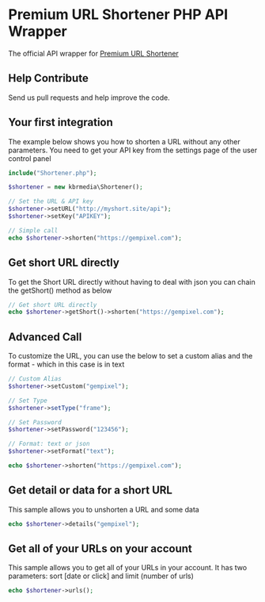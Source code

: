 Premium URL Shortener PHP API Wrapper
==================

The official API wrapper for [Premium URL Shortener](https://gempixel.com/demo/short/)

## Help Contribute
Send us pull requests and help improve the code.

## Your first integration
The example below shows you how to shorten a URL without any other parameters. You need to get your API key from the settings page of the user control panel

```php
include("Shortener.php");

$shortener = new kbrmedia\Shortener();

// Set the URL & API key
$shortener->setURL("http://myshort.site/api");
$shortener->setKey("APIKEY");

// Simple call
echo $shortener->shorten("https://gempixel.com");
```
## Get short URL directly
To get the Short URL directly without having to deal with json you can chain the getShort() method as below

```php
// Get short URL directly
echo $shortener->getShort()->shorten("https://gempixel.com");
```

## Advanced Call
To customize the URL, you can use the below to set a custom alias and the format - which in this case is in text

```php
// Custom Alias
$shortener->setCustom("gempixel");

// Set Type
$shortener->setType("frame");

// Set Password
$shortener->setPassword("123456");

// Format: text or json
$shortener->setFormat("text");

echo $shortener->shorten("https://gempixel.com");
```
## Get detail or data for a short URL
This sample allows you to unshorten a URL and some data 

```php
echo $shortener->details("gempixel");
```
## Get all of your URLs on your account
This sample allows you to get all of your URLs in your account. It has two parameters: sort [date or click] and limit (number of urls)

```php
echo $shortener->urls();
```